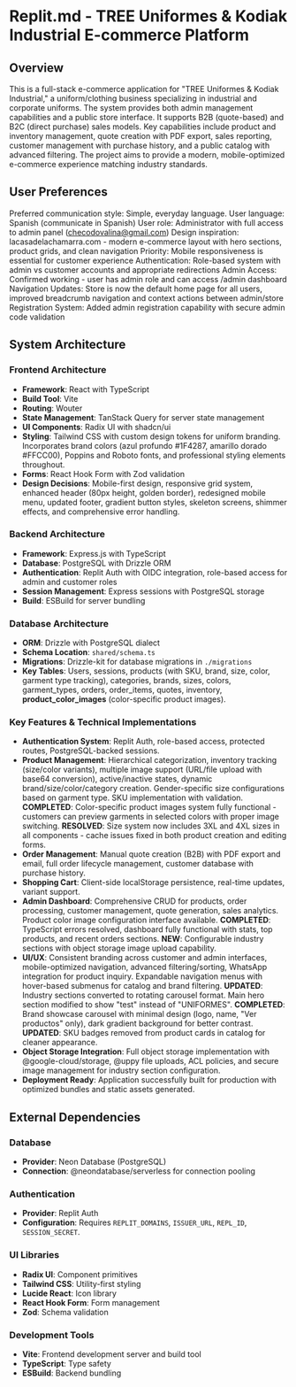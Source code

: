 # Replit.md - TREE Uniformes & Kodiak Industrial E-commerce Platform

## Overview
This is a full-stack e-commerce application for "TREE Uniformes & Kodiak Industrial," a uniform/clothing business specializing in industrial and corporate uniforms. The system provides both admin management capabilities and a public store interface. It supports B2B (quote-based) and B2C (direct purchase) sales models. Key capabilities include product and inventory management, quote creation with PDF export, sales reporting, customer management with purchase history, and a public catalog with advanced filtering. The project aims to provide a modern, mobile-optimized e-commerce experience matching industry standards.

## User Preferences
Preferred communication style: Simple, everyday language.
User language: Spanish (communicate in Spanish)
User role: Administrator with full access to admin panel (checodovalina@gmail.com)
Design inspiration: lacasadelachamarra.com - modern e-commerce layout with hero sections, product grids, and clean navigation
Priority: Mobile responsiveness is essential for customer experience
Authentication: Role-based system with admin vs customer accounts and appropriate redirections
Admin Access: Confirmed working - user has admin role and can access /admin dashboard
Navigation Updates: Store is now the default home page for all users, improved breadcrumb navigation and context actions between admin/store
Registration System: Added admin registration capability with secure admin code validation

## System Architecture

### Frontend Architecture
- **Framework**: React with TypeScript
- **Build Tool**: Vite
- **Routing**: Wouter
- **State Management**: TanStack Query for server state management
- **UI Components**: Radix UI with shadcn/ui
- **Styling**: Tailwind CSS with custom design tokens for uniform branding. Incorporates brand colors (azul profundo #1F4287, amarillo dorado #FFCC00), Poppins and Roboto fonts, and professional styling elements throughout.
- **Forms**: React Hook Form with Zod validation
- **Design Decisions**: Mobile-first design, responsive grid system, enhanced header (80px height, golden border), redesigned mobile menu, updated footer, gradient button styles, skeleton screens, shimmer effects, and comprehensive error handling.

### Backend Architecture
- **Framework**: Express.js with TypeScript
- **Database**: PostgreSQL with Drizzle ORM
- **Authentication**: Replit Auth with OIDC integration, role-based access for admin and customer roles
- **Session Management**: Express sessions with PostgreSQL storage
- **Build**: ESBuild for server bundling

### Database Architecture
- **ORM**: Drizzle with PostgreSQL dialect
- **Schema Location**: `shared/schema.ts`
- **Migrations**: Drizzle-kit for database migrations in `./migrations`
- **Key Tables**: Users, sessions, products (with SKU, brand, size, color, garment type tracking), categories, brands, sizes, colors, garment_types, orders, order_items, quotes, inventory, **product_color_images** (color-specific product images).

### Key Features & Technical Implementations
- **Authentication System**: Replit Auth, role-based access, protected routes, PostgreSQL-backed sessions.
- **Product Management**: Hierarchical categorization, inventory tracking (size/color variants), multiple image support (URL/file upload with base64 conversion), active/inactive states, dynamic brand/size/color/category creation. Gender-specific size configurations based on garment type. SKU implementation with validation. **COMPLETED**: Color-specific product images system fully functional - customers can preview garments in selected colors with proper image switching. **RESOLVED**: Size system now includes 3XL and 4XL sizes in all components - cache issues fixed in both product creation and editing forms.
- **Order Management**: Manual quote creation (B2B) with PDF export and email, full order lifecycle management, customer database with purchase history.
- **Shopping Cart**: Client-side localStorage persistence, real-time updates, variant support.
- **Admin Dashboard**: Comprehensive CRUD for products, order processing, customer management, quote generation, sales analytics. Product color image configuration interface available. **COMPLETED**: TypeScript errors resolved, dashboard fully functional with stats, top products, and recent orders sections. **NEW**: Configurable industry sections with object storage image upload capability.
- **UI/UX**: Consistent branding across customer and admin interfaces, mobile-optimized navigation, advanced filtering/sorting, WhatsApp integration for product inquiry. Expandable navigation menus with hover-based submenus for catalog and brand filtering. **UPDATED**: Industry sections converted to rotating carousel format. Main hero section modified to show "test" instead of "UNIFORMES". **COMPLETED**: Brand showcase carousel with minimal design (logo, name, "Ver productos" only), dark gradient background for better contrast. **UPDATED**: SKU badges removed from product cards in catalog for cleaner appearance.
- **Object Storage Integration**: Full object storage implementation with @google-cloud/storage, @uppy file uploads, ACL policies, and secure image management for industry section configuration.
- **Deployment Ready**: Application successfully built for production with optimized bundles and static assets generated.

## External Dependencies

### Database
- **Provider**: Neon Database (PostgreSQL)
- **Connection**: @neondatabase/serverless for connection pooling

### Authentication
- **Provider**: Replit Auth
- **Configuration**: Requires `REPLIT_DOMAINS`, `ISSUER_URL`, `REPL_ID`, `SESSION_SECRET`.

### UI Libraries
- **Radix UI**: Component primitives
- **Tailwind CSS**: Utility-first styling
- **Lucide React**: Icon library
- **React Hook Form**: Form management
- **Zod**: Schema validation

### Development Tools
- **Vite**: Frontend development server and build tool
- **TypeScript**: Type safety
- **ESBuild**: Backend bundling